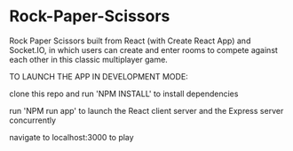 # Rock-Paper-Scissors
Rock Paper Scissors built from React (with Create React App) and Socket.IO, in which users can create and enter rooms to compete against each other in this classic multiplayer game.

TO LAUNCH THE APP IN DEVELOPMENT MODE:

clone this repo and run 'NPM INSTALL' to install dependencies

run 'NPM run app' to launch the React client server and the Express server concurrently

navigate to localhost:3000 to play
